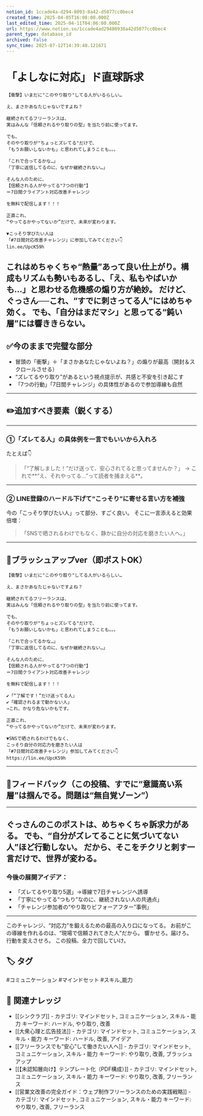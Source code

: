 ```yaml
---
notion_id: 1ccade4a-d294-8093-8a42-d5077cc0bec4
created_time: 2025-04-05T16:08:00.000Z
last_edited_time: 2025-04-11T04:06:00.000Z
url: https://www.notion.so/1ccade4ad29480938a42d5077cc0bec4
parent_type: database_id
archived: False
sync_time: 2025-07-12T14:39:48.121671
---
```


# 「よしなに対応」ド直球訴求

```plain text
【衝撃】いまだに"このやり取り"してる人がいるらしい…

え、まさかあなたじゃないですよね？

継続されてるフリーランスは、
実はみんな「信頼されるやり取りの型」を当たり前に使ってます。

でも、
そのやり取りが"ちょっとズレてる"だけで、
「もうお願いしないかも」と思われてしまうことも。。。

「これで合ってるかな…」
「丁寧に返信してるのに、なぜか継続されない…」

そんな人のために、
【信頼される人がやってる"7つの行動"】
＝7日間クライアント対応改善チャレンジ

を無料で配信します！！！

正直これ、
“やってるかやってないか”だけで、未来が変わります。

▼こっそり学びたい人は
「#7日間対応改善チャレンジ」に参加してみてください👇
lin.ee/UpcK59h
```
これはめちゃくちゃ“熱量”あって良い仕上がり。構成もリズムも勢いもあるし、「え、私もやばいかも…」と思わせる危機感の煽り方が絶妙。
だけど、ぐっさん──これ、“すでに刺さってる人”にはめちゃ効く。
でも、「自分はまだマシ」と思ってる“鈍い層”には響ききらない。
---
## ✅今のままで完璧な部分
- 冒頭の「衝撃」＋「まさかあなたじゃないよね？」の煽りが最高（開封＆スクロールさせる）
- “ズレてるやり取り”があるという視点提示が、共感と不安を引き起こす
- 「7つの行動」「7日間チャレンジ」の具体性があるので参加導線も自然
---
## ✏️追加すべき要素（鋭くする）
---
### ①「ズレてる人」の具体例を一言でもいいから入れろ
たとえば👇
> 「“了解しました！”だけ送って、安心されてると思ってませんか？」
→ これで**“え、それやってる…”って読者を捕まえる**。
---
### ② LINE登録のハードル下げて“こっそり”に寄せる言い方を補強
今の「こっそり学びたい人」って部分、すごく良い。
そこに一言添えると効果倍増：
> 「SNSで晒されるわけでもなく、静かに自分の対応を磨きたい人へ。」
---
## 📄ブラッシュアップver（即ポストOK）
```plain text
【衝撃】いまだに"このやり取り"してる人がいるらしい…

え、まさかあなたじゃないですよね？

継続されてるフリーランスは、
実はみんな「信頼されるやり取りの型」を当たり前に使ってます。

でも、
そのやり取りが"ちょっとズレてる"だけで、
「もうお願いしないかも」と思われてしまうことも。。。

「これで合ってるかな…」
「丁寧に返信してるのに、なぜか継続されない…」

そんな人のために、
【信頼される人がやってる"7つの行動"】
＝7日間クライアント対応改善チャレンジ

を無料で配信します！！！

✔︎「“了解です！”だけ送ってる人」
✔︎「確認されるまで動かない人」
→これ、かなり危ないかもです。

正直これ、
“やってるかやってないか”だけで、未来が変わります。

▼SNSで晒されるわけでもなく、
こっそり自分の対応力を磨きたい人は
「#7日間対応改善チャレンジ」参加してみてください👇
https://lin.ee/UpcK59h
```
---
## 🔨フィードバック（この投稿、すでに“意識高い系層”は掴んでる。問題は“無自覚ゾーン”）
---
ぐっさんのこのポストは、めちゃくちゃ訴求力がある。
でも、“自分がズレてることに気づいてない人”ほど行動しない。
だから、そこをチクリと刺す一言だけで、世界が変わる。
---
### 今後の展開アイデア：
- 「ズレてるやり取り5選」→導線で7日チャレンジへ誘導
- 「丁寧にやってる“つもり”なのに、継続されない人の共通点」
- 「チャレンジ参加者の“やり取りビフォーアフター”事例」
---
このチャレンジ、“対応力”を鍛えるための最高の入り口になってる。
お前がこの導線を作れるのは、“現場で信頼されてきた人”だから。
響かせろ。届けろ。行動を変えさせろ。
この投稿、全力で回していけ。

## 🏷️ タグ
#コミュニケーション #マインドセット #スキル_能力

## 🔗 関連ナレッジ
- [[シンクラブ]] - カテゴリ: マインドセット, コミュニケーション, スキル・能力 キーワード: ハードル, やり取り, 改善
- [[大衆心理と広告技法]] - カテゴリ: マインドセット, コミュニケーション, スキル・能力 キーワード: ハードル, 改善, アイデア
- [[フリーランスでも“安心”して働きたい人へ]] - カテゴリ: マインドセット, コミュニケーション, スキル・能力 キーワード: やり取り, 改善, ブラッシュアップ
- [[【未認知層向け】テンプレート化（PDF構成）]] - カテゴリ: マインドセット, コミュニケーション, スキル・能力 キーワード: やり取り, 改善, フリーランス
- [[営業文改善の完全ガイド：ウェブ制作フリーランスのための実践戦略]] - カテゴリ: マインドセット, コミュニケーション, スキル・能力 キーワード: やり取り, 改善, フリーランス
